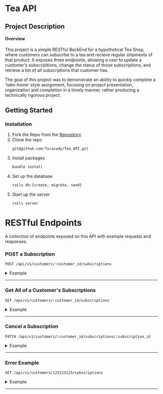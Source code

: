 # Tea API

## Project Description
   
#### Overview

This project is a simple RESTful BackEnd for a hypothetical Tea Shop, where customers can subscribe to a tea and recieve regular shipments of that product. It exposes three endpoints, allowing a user to update a customer's subscripitions, change the status of those subscriptions, and retrieve a list of all subscriptions that customer has.

The goal of this project was to demonstrate an ability to quickly complete a 'take-home' style assignment, focusing on project presentation, organization and completion in a timely manner, rather producing a technically rigorous project. 

   
   
## Getting Started

### Installation
   
1. Fork the Repo from the [Repository](https://github.com/Tscasady/Tea_API)
2. Clone the repo
   ```sh
   git@github.com:Tscasady/Tea_API.git
   ```
3. Install packages
   ```sh
   bundle install
   ```
4. Set up the database
   ```sh
   rails db:{create, migrate, seed} 
5. Start up the server
   ```sh
   rails server
   ```
   
# RESTful Endpoints
A collection of endpoints exposed on this API with example requests and responses.

### POST a Subscription


```http
POST /api/v1/customers/:customer_id/subscriptions
```

<details>
<summary>Example</summary>
<br>
    

| Code | Description |
| :--- | :--- |
| 201 | `Created` |

Example Request Body: 
   
```json
{
    "tea_id": 1,
    "title": "Green Tea Subscription",
    "price": 5.00,
    "frequency": 2
}
```   
   
Example Response:   

```json

{
    "data": {
        "id": "9",
        "type": "subscription",
        "attributes": {
            "tea_id": 1,
            "customer_id": 1,
            "title": "Green Tea Subscription",
            "price": 5,
            "status": "active",
            "frequency": 2
        }
    }
}
```

</details>

---   

### Get All of a Customer's Subscriptions


```http
GET /api/v1/customers/:customer_id/subscriptions
```

<details>
<summary>Example</summary>
<br>
    

| Code | Description |
| :--- | :--- |
| 200 | `Ok` |

 
Example Response:   

```json
{
    "data": [
        {
            "id": "1",
            "type": "subscription",
            "attributes": {
                "tea_id": 1,
                "customer_id": 1,
                "title": null,
                "price": 5,
                "status": "active",
                "frequency": 1
            }
        },
        {
            "id": "9",
            "type": "subscription",
            "attributes": {
                "tea_id": 1,
                "customer_id": 1,
                "title": "Green Tea Subscription",
                "price": 5,
                "status": "active",
                "frequency": 2
            }
        }
    ]
}
```

</details>

---
   ### Cancel a Subscription


```http
PATCH /api/v1/customers/:customer_id/subscriptions/:subscription_id
```

<details>
<summary>Example</summary>
<br>
    

| Code | Description |
| :--- | :--- |
| 200 | `Ok` |
   
Example Response:   

```json

{
    "data": {
        "id": "1",
        "type": "subscription",
        "attributes": {
            "tea_id": 1,
            "customer_id": 1,
            "title": null,
            "price": 5,
            "status": "cancelled",
            "frequency": 1
        }
    }
}
```

</details>

---

### Error Example

```http
GET /api/v1/customers/123123123/subscriptions
```

<details>
<summary>Example</summary>
<br>
    

| Code | Description |
| :--- | :--- |
| 404 | `Not Found` |

   
Example Response:   

```json

{
    "message": "Record not Found",
    "errors": [
        {
            "detail": "Couldn't find Customer with 'id'=123123123",
            "status": "not_found"
        }
    ]
}
```

</details>

---
    
<br>
<br>
